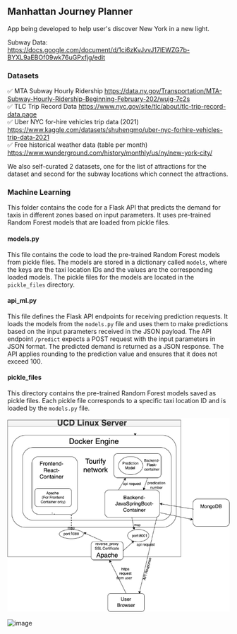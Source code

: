 ## Manhattan Journey Planner
  
App being developed to help user's discover New York in a new light.
  
Subway Data: https://docs.google.com/document/d/1ci6zKvJvvJ17lEWZG7b-BYXL9aEBOf09wk76uGPxfjg/edit
  
### Datasets
✅ MTA Subway Hourly Ridership https://data.ny.gov/Transportation/MTA-Subway-Hourly-Ridership-Beginning-February-202/wujg-7c2s  
✅ TLC Trip Record Data https://www.nyc.gov/site/tlc/about/tlc-trip-record-data.page  
✅ Uber NYC for-hire vehicles trip data (2021) https://www.kaggle.com/datasets/shuhengmo/uber-nyc-forhire-vehicles-trip-data-2021  
✅ Free historical weather data (table per month) https://www.wunderground.com/history/monthly/us/ny/new-york-city/
  
We also self-curated 2 datasets, one for the list of attractions for the dataset and second for the subway locations which connect the attractions.

### Machine Learning
This folder contains the code for a Flask API that predicts the demand for taxis in different zones based on input parameters. It uses pre-trained Random Forest models that are loaded from pickle files.

#### models.py
This file contains the code to load the pre-trained Random Forest models from pickle files. The models are stored in a dictionary called `models`, where the keys are the taxi location IDs and the values are the corresponding loaded models. The pickle files for the models are located in the `pickle_files` directory.

#### api_ml.py
This file defines the Flask API endpoints for receiving prediction requests. It loads the models from the `models.py` file and uses them to make predictions based on the input parameters received in the JSON payload. The API endpoint `/predict` expects a POST request with the input parameters in JSON format. The predicted demand is returned as a JSON response.
The API applies rounding to the prediction value and ensures that it does not exceed 100. 

#### pickle_files
This directory contains the pre-trained Random Forest models saved as pickle files. Each pickle file corresponds to a specific taxi location ID and is loaded by the `models.py` file.


![image](./Linux_Docker_Working-Flow_Diagram.png)

![image](https://github.com/ajwadjaved/ManhattanJourney/assets/87294643/5b9b5dc9-233d-4e6d-b742-b011ea1e04a7)

